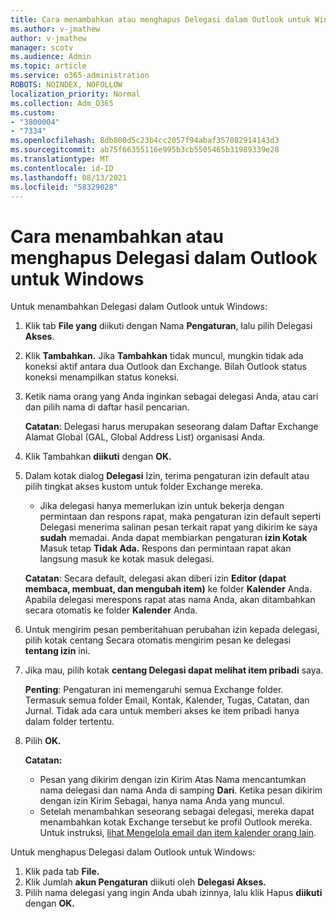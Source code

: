 ```yaml
---
title: Cara menambahkan atau menghapus Delegasi dalam Outlook untuk Windows
ms.author: v-jmathew
author: v-jmathew
manager: scotv
ms.audience: Admin
ms.topic: article
ms.service: o365-administration
ROBOTS: NOINDEX, NOFOLLOW
localization_priority: Normal
ms.collection: Adm_O365
ms.custom:
- "3800004"
- "7334"
ms.openlocfilehash: 8db800d5c23b4cc2057f94abaf357082914143d3
ms.sourcegitcommit: ab75f66355116e995b3cb5505465b31989339e28
ms.translationtype: MT
ms.contentlocale: id-ID
ms.lasthandoff: 08/13/2021
ms.locfileid: "58329028"
---
```

# <a name="how-to-add-or-remove-a-delegate-in-outlook-for-windows"></a>Cara menambahkan atau menghapus Delegasi dalam Outlook untuk Windows

Untuk menambahkan Delegasi dalam Outlook untuk Windows: 

1. Klik tab **File yang** diikuti dengan Nama **Pengaturan**, lalu pilih Delegasi **Akses**.
2. Klik **Tambahkan.** Jika **Tambahkan** tidak muncul, mungkin tidak ada koneksi aktif antara dua Outlook dan Exchange. Bilah Outlook status koneksi menampilkan status koneksi.
3. Ketik nama orang yang Anda inginkan sebagai delegasi Anda, atau cari dan pilih nama di daftar hasil pencarian.

    **Catatan**: Delegasi harus merupakan seseorang dalam Daftar Exchange Alamat Global (GAL, Global Address List) organisasi Anda.
4. Klik Tambahkan **diikuti** dengan **OK.**
5. Dalam kotak dialog **Delegasi** Izin, terima pengaturan izin default atau pilih tingkat akses kustom untuk folder Exchange mereka.

    - Jika delegasi hanya memerlukan izin untuk bekerja dengan permintaan dan respons rapat, maka pengaturan izin default seperti Delegasi menerima salinan pesan terkait rapat yang dikirim ke saya **sudah** memadai. Anda dapat membiarkan pengaturan **izin Kotak** Masuk tetap **Tidak Ada.** Respons dan permintaan rapat akan langsung masuk ke kotak masuk delegasi.

    **Catatan**: Secara default, delegasi akan diberi izin **Editor (dapat membaca, membuat, dan mengubah item)** ke folder **Kalender** Anda. Apabila delegasi merespons rapat atas nama Anda, akan ditambahkan secara otomatis ke folder **Kalender** Anda.

5. Untuk mengirim pesan pemberitahuan perubahan izin kepada delegasi, pilih kotak centang Secara otomatis mengirim pesan ke delegasi **tentang izin** ini.
6. Jika mau, pilih kotak **centang Delegasi dapat melihat item pribadi** saya.

    **Penting**: Pengaturan ini memengaruhi semua Exchange folder. Termasuk semua folder Email, Kontak, Kalender, Tugas, Catatan, dan Jurnal. Tidak ada cara untuk memberi akses ke item pribadi hanya dalam folder tertentu.

7. Pilih **OK.**

    **Catatan:**
    - Pesan yang dikirim dengan izin Kirim Atas Nama mencantumkan nama delegasi dan nama Anda di samping **Dari**. Ketika pesan dikirim dengan izin Kirim Sebagai, hanya nama Anda yang muncul.
    - Setelah menambahkan seseorang sebagai delegasi, mereka dapat menambahkan kotak Exchange tersebut ke profil Outlook mereka. Untuk instruksi, [lihat Mengelola email dan item kalender orang lain](https://support.microsoft.com/office/manage-another-person-s-mail-and-calendar-items-afb79d6b-2967-43b9-a944-a6b953190af5).

Untuk menghapus Delegasi dalam Outlook untuk Windows:

1. Klik pada tab **File.**
2. Klik Jumlah **akun Pengaturan** diikuti oleh **Delegasi Akses.**
3. Pilih nama delegasi yang ingin Anda ubah izinnya, lalu klik Hapus **diikuti** dengan **OK.**
